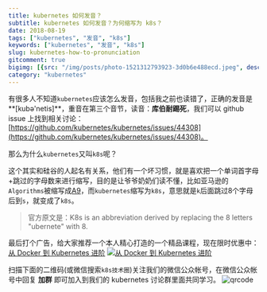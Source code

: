 ```yaml
---
title: kubernetes 如何发音？
subtitle: kubernetes 如何发音？为何缩写为 k8s？
date: 2018-08-19
tags: ["kubernetes", "发音", "k8s"]
keywords: ["kubernetes", "发音", "k8s"]
slug: kubernetes-how-to-pronunciation
gitcomment: true
bigimg: [{src: "/img/posts/photo-1521312793923-3d0b6e488ecd.jpeg", desc: "Abandoned Boat in São Tomé"}]
category: "kubernetes"
---
```


有很多人不知道`kubernetes`应该怎么发音，包括我之前也读错了，正确的发音是**[kubə'netis]**，重音在第三个音节，读音：**库伯耐踢死**，我们可以 github issue 上找到相关讨论：[https://github.com/kubernetes/kubernetes/issues/44308](https://github.com/kubernetes/kubernetes/issues/44308)。

那么为什么`kubernetes`又叫`k8s`呢？

<!--more-->

这个其实和硅谷的人起名有关系，他们有一个坏习惯，就是喜欢把一个单词首字母+跳过的字母数来进行缩写，目的是让爷爷奶奶们读不懂，比如亚马逊的`Algorithms`被缩写成[A9](http://www.a9.com)，而`kubernetes`缩写为`k8s`，意思就是`k`后面跳过8个字母后到`s`，就变成了`k8s`。

> 官方原文是：K8s is an abbreviation derived by replacing the 8 letters "ubernete" with 8.


最后打个广告，给大家推荐一个本人精心打造的一个精品课程，现在限时优惠中：[从 Docker 到 Kubernetes 进阶](https://www.haimaxy.com/course/6n8xd6/)
[![从 Docker 到 Kubernetes 进阶](http://sdn.haimaxy.com/images/2018/4/21/fc741e31cabe4c1486c9bfabf4c4f940.jpg)](https://www.haimaxy.com/course/6n8xd6/)

扫描下面的二维码(或微信搜索`k8s技术圈`)关注我们的微信公众帐号，在微信公众帐号中回复 **加群** 即可加入到我们的 kubernetes 讨论群里面共同学习。
![qrcode](/img/posts/qrcode_for_gh_d6dd87b6ceb4_430.jpg)
